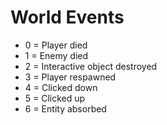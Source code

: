 # World Events
* 0 = Player died
* 1 = Enemy died
* 2 = Interactive object destroyed
* 3 = Player respawned
* 4 = Clicked down
* 5 = Clicked up
* 6 = Entity absorbed